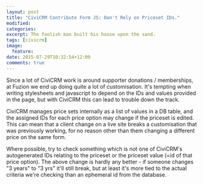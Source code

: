 ```yaml
---
layout: post
title: "CiviCRM Contribute Form JS: Don't Rely on Priceset IDs."
modified:
categories:
excerpt: The foolish man built his house upon the sand.
tags: [civicrm]
image:
  feature:
date: 2015-07-29T10:32:54+12:00
comments: true
---
```


Since a lot of CiviCRM work is around supporter donations / memberships, at Fuzion we end up doing quite a lot of customisation. It's tempting when writing stylesheets and javascript to depend on the IDs and values provided in the page, but with CiviCRM this can lead to trouble down the track.

CiviCRM manages price sets internally as a list of values in a DB table, and the assigned IDs for each price option may change if the priceset is edited. This can mean that a client change on a live site breaks a customisation that was previously working, for no reason other than them changing a different price on the same form.

<script src="https://gist.github.com/xurizaemon/905e8363e4ace958ffb5.js"></script>

Where possible, try to check something which is not one of CiviCRM's autogenerated IDs relating to the priceset or the priceset value (=id of that price option). The above change is hardly any better - if someone changes "3 years" to "3 yrs" it'll still break, but at least it's more tied to the actual criteria we're checking than an ephemeral id from the database.
